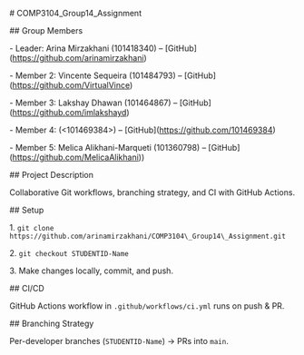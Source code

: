\# COMP3104\_Group14\_Assignment



\## Group Members

\- Leader: Arina Mirzakhani (101418340) – \[GitHub](https://github.com/arinamirzakhani)

\- Member 2: Vincente Sequeira (101484793) – \[GitHub](https://github.com/VirtualVince)

\- Member 3: Lakshay Dhawan (101464867) – \[GitHub](https://github.com/imlakshayd)

\- Member 4: <Sofiia Beliak> (<101469384>) – \[GitHub](https://github.com/101469384)

\- Member 5: Melica Alikhani-Marqueti (101360798) – \[GitHub](https://github.com/MelicaAlikhani))



\## Project Description

Collaborative Git workflows, branching strategy, and CI with GitHub Actions.



\## Setup

1\. `git clone https://github.com/arinamirzakhani/COMP3104\_Group14\_Assignment.git`

2\. `git checkout STUDENTID-Name`

3\. Make changes locally, commit, and push.



\## CI/CD

GitHub Actions workflow in `.github/workflows/ci.yml` runs on push \& PR.



\## Branching Strategy

Per-developer branches (`STUDENTID-Name`) → PRs into `main`.



